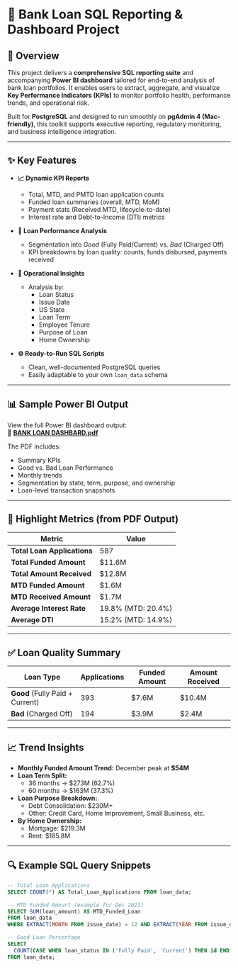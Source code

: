 # 🏦 Bank Loan SQL Reporting & Dashboard Project

## 📌 Overview

This project delivers a **comprehensive SQL reporting suite** and accompanying **Power BI dashboard** tailored for end-to-end analysis of bank loan portfolios. It enables users to extract, aggregate, and visualize **Key Performance Indicators (KPIs)** to monitor portfolio health, performance trends, and operational risk.

Built for **PostgreSQL** and designed to run smoothly on **pgAdmin 4 (Mac-friendly)**, this toolkit supports executive reporting, regulatory monitoring, and business intelligence integration.

---

## ✨ Key Features

- **📈 Dynamic KPI Reports**
  - Total, MTD, and PMTD loan application counts
  - Funded loan summaries (overall, MTD, MoM)
  - Payment stats (Received MTD, lifecycle-to-date)
  - Interest rate and Debt-to-Income (DTI) metrics

- **🎯 Loan Performance Analysis**
  - Segmentation into *Good* (Fully Paid/Current) vs. *Bad* (Charged Off)
  - KPI breakdowns by loan quality: counts, funds disbursed, payments received

- **🧠 Operational Insights**
  - Analysis by:
    - Loan Status
    - Issue Date
    - US State
    - Loan Term
    - Employee Tenure
    - Purpose of Loan
    - Home Ownership

- **⚙️ Ready-to-Run SQL Scripts**
  - Clean, well-documented PostgreSQL queries
  - Easily adaptable to your own `loan_data` schema

---

## 📊 Sample Power BI Output

View the full Power BI dashboard output:  
📄 **[BANK LOAN DASHBARD.pdf](./BANK%20LOAN%20DASHBARD.pdf)**

The PDF includes:
- Summary KPIs
- Good vs. Bad Loan Performance
- Monthly trends
- Segmentation by state, term, purpose, and ownership
- Loan-level transaction snapshots

---

## 📌 Highlight Metrics (from PDF Output)

| Metric                          | Value           |
|---------------------------------|------------------|
| **Total Loan Applications**     | 587              |
| **Total Funded Amount**         | $11.6M           |
| **Total Amount Received**       | $12.8M           |
| **MTD Funded Amount**           | $1.6M            |
| **MTD Received Amount**         | $1.7M            |
| **Average Interest Rate**       | 19.8% (MTD: 20.4%) |
| **Average DTI**                 | 15.2% (MTD: 14.9%) |

---

## ✅ Loan Quality Summary

| Loan Type | Applications | Funded Amount | Amount Received |
|-----------|--------------|----------------|------------------|
| **Good** (Fully Paid + Current) | 393          | $7.6M            | $10.4M           |
| **Bad** (Charged Off)          | 194          | $3.9M            | $2.4M            |

---

## 📈 Trend Insights

- **Monthly Funded Amount Trend:** December peak at **$54M**
- **Loan Term Split:**
  - 36 months → $273M (62.7%)
  - 60 months → $163M (37.3%)
- **Loan Purpose Breakdown:**
  - Debt Consolidation: $230M+
  - Other: Credit Card, Home Improvement, Small Business, etc.
- **By Home Ownership:**
  - Mortgage: $219.3M
  - Rent: $185.8M

---

## 🔍 Example SQL Query Snippets

```sql
-- Total Loan Applications
SELECT COUNT(*) AS Total_Loan_Applications FROM loan_data;

-- MTD Funded Amount (example for Dec 2021)
SELECT SUM(loan_amount) AS MTD_Funded_Loan
FROM loan_data
WHERE EXTRACT(MONTH FROM issue_date) = 12 AND EXTRACT(YEAR FROM issue_date) = 2021;

-- Good Loan Percentage
SELECT 
  COUNT(CASE WHEN loan_status IN ('Fully Paid', 'Current') THEN id END) * 100.0 / COUNT(id) AS Good_Loan_Percentage
FROM loan_data;
